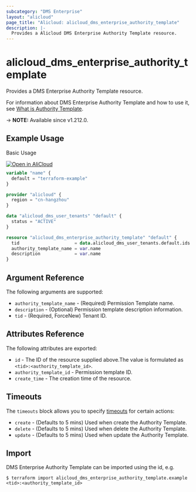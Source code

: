 ```yaml
---
subcategory: "DMS Enterprise"
layout: "alicloud"
page_title: "Alicloud: alicloud_dms_enterprise_authority_template"
description: |-
  Provides a Alicloud DMS Enterprise Authority Template resource.
---
```


# alicloud_dms_enterprise_authority_template

Provides a DMS Enterprise Authority Template resource. 

For information about DMS Enterprise Authority Template and how to use it, see [What is Authority Template](https://www.alibabacloud.com/help/en/dms/developer-reference/api-dms-enterprise-2018-11-01-createauthoritytemplate).

-> **NOTE:** Available since v1.212.0.

## Example Usage

Basic Usage

<div style="display: block;margin-bottom: 40px;"><div class="oics-button" style="float: right;position: absolute;margin-bottom: 10px;">
  <a href="https://api.aliyun.com/api-tools/terraform?resource=alicloud_dms_enterprise_authority_template&exampleId=4e36f8d8-794a-9541-eb17-f8a99b8073e1d0f6318a&activeTab=example&spm=docs.r.dms_enterprise_authority_template.0.4e36f8d879&intl_lang=EN_US" target="_blank">
    <img alt="Open in AliCloud" src="https://img.alicdn.com/imgextra/i1/O1CN01hjjqXv1uYUlY56FyX_!!6000000006049-55-tps-254-36.svg" style="max-height: 44px; max-width: 100%;">
  </a>
</div></div>

```terraform
variable "name" {
  default = "terraform-example"
}

provider "alicloud" {
  region = "cn-hangzhou"
}

data "alicloud_dms_user_tenants" "default" {
  status = "ACTIVE"
}

resource "alicloud_dms_enterprise_authority_template" "default" {
  tid                     = data.alicloud_dms_user_tenants.default.ids.0
  authority_template_name = var.name
  description             = var.name
}
```

## Argument Reference

The following arguments are supported:
* `authority_template_name` - (Required) Permission Template name.
* `description` - (Optional) Permission template description information.
* `tid` - (Required, ForceNew) Tenant ID.

## Attributes Reference

The following attributes are exported:
* `id` - The ID of the resource supplied above.The value is formulated as `<tid>:<authority_template_id>`.
* `authority_template_id` - Permission template ID.
* `create_time` - The creation time of the resource.

## Timeouts

The `timeouts` block allows you to specify [timeouts](https://www.terraform.io/docs/configuration-0-11/resources.html#timeouts) for certain actions:
* `create` - (Defaults to 5 mins) Used when create the Authority Template.
* `delete` - (Defaults to 5 mins) Used when delete the Authority Template.
* `update` - (Defaults to 5 mins) Used when update the Authority Template.

## Import

DMS Enterprise Authority Template can be imported using the id, e.g.

```shell
$ terraform import alicloud_dms_enterprise_authority_template.example <tid>:<authority_template_id>
```